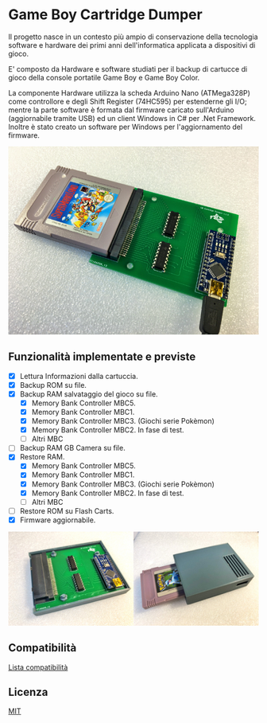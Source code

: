 ﻿# Game Boy Cartridge Dumper

Il progetto nasce in un contesto più ampio di conservazione della tecnologia software e hardware dei primi anni dell'informatica applicata a dispositivi di gioco.

E' composto da Hardware e software studiati per il backup di cartucce di gioco della console portatile Game Boy e Game Boy Color.

La componente Hardware utilizza la scheda Arduino Nano (ATMega328P) come controllore e degli Shift Register (74HC595) per estenderne gli I/O; mentre la parte software è formata dal firmware caricato sull'Arduino (aggiornabile tramite USB) ed un client Windows in C# per .Net Framework. Inoltre è stato creato un software per Windows per l'aggiornamento del firmware.


![alt text](https://github.com/DrVector-000/GB-Cartridge-Dumper/blob/main/Images/GB%20Cartridge%20Dumper%20001.JPG?raw=true)

## Funzionalità implementate e previste
- [x] Lettura Informazioni dalla cartuccia.
- [x] Backup ROM su file.
- [x] Backup RAM salvataggio del gioco su file.
	- [x] Memory Bank Controller MBC5.
	- [x] Memory Bank Controller MBC1.
	- [x] Memory Bank Controller MBC3. (Giochi serie Pokèmon)
	- [x] Memory Bank Controller MBC2. In fase di test.
	- [ ] Altri MBC
- [ ] Backup RAM GB Camera su file.
- [X] Restore RAM.
	- [x] Memory Bank Controller MBC5.
	- [x] Memory Bank Controller MBC1.
	- [x] Memory Bank Controller MBC3. (Giochi serie Pokèmon)
	- [x] Memory Bank Controller MBC2. In fase di test.
	- [ ] Altri MBC
- [ ] Restore ROM su Flash Carts.
- [X] Firmware aggiornabile.

![alt text](https://github.com/DrVector-000/GB-Cartridge-Dumper/blob/main/Images/GB%20Cartridge%20Dumper%20002.jpg?raw=true)

## Compatibilità
[Lista compatibilità](https://github.com/DrVector-000/GB-Cartridge-Dumper/blob/main/Docs/Compatibility%20List.txt)

## Licenza
[MIT](https://github.com/DrVector-000/GB-Cartridge-Dumper/blob/main/LICENSE.txt)
